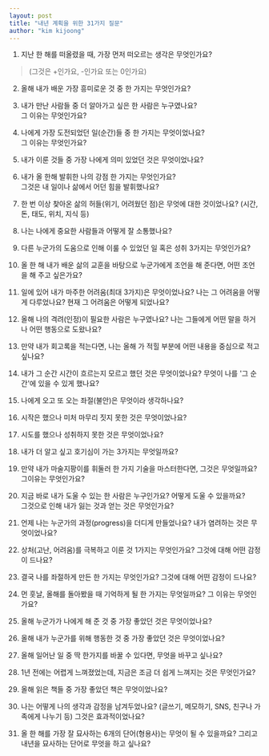 ```yaml
---
layout: post
title: "내년 계획을 위한 31가지 질문"
author: "kim kijoong"
---
```


1. 지난 한 해를 떠올렸을 때, 가장 먼저 떠오르는 생각은 무엇인가요?
>(그것은 +인가요, -인가요 또는 0인가요)

2. 올해 내가 배운 가장 흥미로운 것 중 한 가지는 무엇인가요?

3. 내가 만난 사람들 중 더 알아가고 싶은 한 사람은 누구였나요?<br>그 이유는 무엇인가요?

4. 나에게 가장 도전되었던 일(순간)들 중 한 가지는 무엇이었나요?<br>그 이유는 무엇인가요?

5. 내가 이룬 것들 중 가장 나에게 의미 있었던 것은 무엇이었나요?

6. 내가 올 한해 발휘한 나의 강점 한 가지는 무엇인가요?<br>그것은 내 일이나 삶에서 어던 힘을 발휘했나요?

7. 한 번 이상 찾아온 삶의 허들(위기, 어려웠던 점)은 무엇에 대한 것이었나요? (시간, 돈, 태도, 위치, 지식 등)

8. 나는 나에게 중요한 사람들과 어떻게 잘 소통했나요?

9. 다른 누군가의 도움으로 인해 이룰 수 있었던 일 혹은 성취 3가지는 무엇인가요?

10. 올 한 해 내가 배운 삶의 교훈을 바탕으로 누군가에게 조언을 해 준다면, 어떤 조언을 해 주고 싶은가요?

11. 일에 있어 내가 마주한 어려움(최대 3가지)은 무엇이었나요? 나는 그 어려움을 어떻게 다루었나요? 현재 그 어려움은 어떻게 되었나요?

12. 올해 나의 격려(인정)이 필요한 사람은 누구였나요? 나는 그들에게 어떤 말을 하거나 어떤 행동으로 도왔나요?

13. 만약 내가 회고록을 적는다면, 나는 올해 가 적힐 부분에 어떤 내용을 중심으로 적고 싶나요?

14. 내가 그 순간 시간이 흐르는지 모르고 했던 것은 무엇이었나요? 무엇이 나를 '그 순간'에 있을 수 있게 했나요?

15. 나에게 오고 또 오는 좌절(불안)은 무엇이라 생각하나요?

16. 시작은 했으나 미처 마무리 짓지 못한 것은 무엇이었나요?

17. 시도를 했으나 성취하지 못한 것은 무엇이었나요?

18. 내가 더 알고 싶고 호기심이 가는 3가지는 무엇일까요?

19. 만약 내가 마술지팡이를 휘둘러 한 가지 기술을 마스터한다면, 그것은 무엇일까요? 그이유는 무엇인가요?

20. 지금 바로 내가 도울 수 있는 한 사람은 누구인가요? 어떻게 도울 수 있을까요?<br>그것으로 인해 내가 잃는 것과 얻는 것은 무엇인가요?

21. 언제 나는 누군가의 과정(progress)을 더디게 만들었나요? 내가 염려하는 것은 무엇이었나요?

22. 상처(고난, 어려움)를 극복하고 이룬 것 1가지는 무엇인가요? 그것에 대해 어떤 감정이 드나요?

23. 결국 나를 좌절하게 만든 한 가지는 무엇인가요? 그것에 대해 어떤 감정이 드나요?

24. 먼 훗날, 올해를 돌아봤을 때 기억하게 될 한 가지는 무엇일까요? 그 이유는 무엇인가요?

25. 올해 누군가가 나에게 해 준 것 중 가장 좋았던 것은 무엇이었나요?

26. 올해 내가 누군가를 위해 행동한 것 중 가장 좋았던 것은 무엇이었나요?​

27. 올해 일어난 일 중 딱 한가지를 바꿀 수 있다면, 무엇을 바꾸고 싶나요?

28. 1년 전에는 어렵게 느껴졌었는데, 지금은 조금 더 쉽게 느껴지는 것은 무엇인가요?

29. 올해 읽은 책들 중 가장 좋았던 책은 무엇이었나요?

30. 나는 어떻게 나의 생각과 감정을 남겨두었나요? (글쓰기, 메모하기, SNS, 친구나 가족에게 나누기 등) 그것은 효과적이었나요?

31. 올 한 해를 가장 잘 묘사하는 6개의 단어(형용사)는 무엇이 될 수 있을까요? 그리고 내년을 묘사하는 단어로 무엇을 하고 싶나요?
